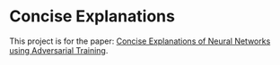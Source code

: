 # Concise Explanations
This project is for the paper: [Concise Explanations of Neural Networks using Adversarial Training](https://arxiv.org/abs/1810.06583). 
